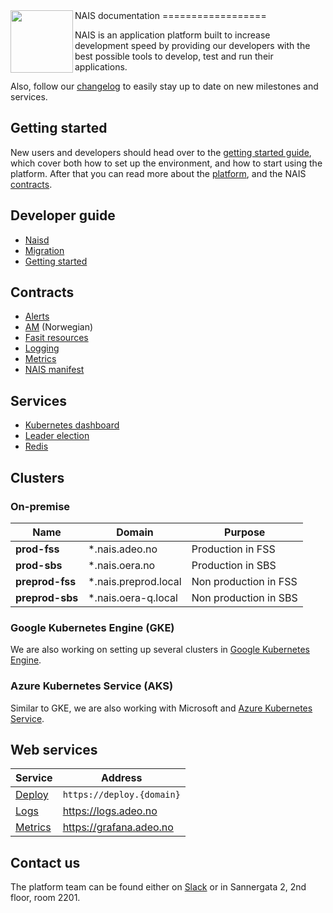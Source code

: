 <img align="left" width="100" height="100" src="https://raw.githubusercontent.com/nais/doc/master/doc/media/nais.png">
NAIS documentation
==================

NAIS is an application platform built to increase development speed by providing our developers with the best possible tools to develop, test and run their applications.

Also, follow our [changelog](/doc/changelog.md) to easily stay up to date on new milestones and services.

## Getting started

New users and developers should head over to the [getting started guide](/doc/dev-guide/README.md#getting-started), which cover both how to set up the environment, and how to start using the platform. After that you can read more about the [platform](/doc/platform.md), and the NAIS [contracts](/README.md#contracts).

## Developer guide

* [Naisd](/doc/dev-guide/naisd.md)
* [Migration](/doc/dev-guide/migration.md)
* [Getting started](/doc/dev-guide/README.md#getting-started)

## Contracts

* [Alerts](/doc/contracts/alerts.md)
* [AM](contracts/am.md) (Norwegian)
* [Fasit resources](/doc/contracts/fasit_resources.md)
* [Logging](/doc/contracts/logging.md)
* [Metrics](/doc/contracts/metrics.md)
* [NAIS manifest](/doc/contracts/README.md#nais-manifest)

## Services

* [Kubernetes dashboard](/doc/services/kubernetes_dashboard.md)
* [Leader election](/doc/services/leader_election.md)
* [Redis](/doc/services/redis.md)

## Clusters

### On-premise

| Name            | Domain               | Purpose               |
| --------------- | -------------------- | --------------------- |
| **prod-fss**    | *.nais.adeo.no       | Production in FSS     |
| **prod-sbs**    | *.nais.oera.no       | Production in SBS     |
| **preprod-fss** | *.nais.preprod.local | Non production in FSS |
| **preprod-sbs** | *.nais.oera-q.local  | Non production in SBS |


### Google Kubernetes Engine (GKE)

We are also working on setting up several clusters in [Google Kubernetes Engine](https://cloud.google.com/kubernetes-engine/).

### Azure Kubernetes Service (AKS)

Similar to GKE, we are also working with Microsoft and [Azure Kubernetes Service](https://azure.microsoft.com/en-us/doc/services/kubernetes-service/).

## Web services

| Service                       | Address                   |
| ----------------------------- | ------------------------- |
| [Deploy](/doc/dev-guide/naisd.md)    | `https://deploy.{domain}` |
| [Logs](/doc/contracts/logging.md)    | https://logs.adeo.no      |
| [Metrics](/doc/contracts/metrics.md) | https://grafana.adeo.no   |

## Contact us

The platform team can be found either on [Slack](https://nav-it.slack.com/messages/C5KUST8N6/) or in Sannergata 2, 2nd floor, room 2201.
